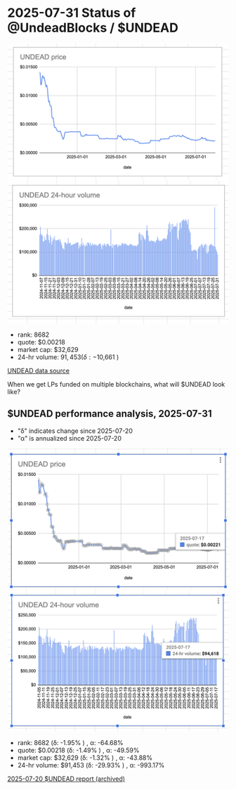 # 2025-07-31 Status of @UndeadBlocks / $UNDEAD 

![$UNDEAD rank](imgs/01a-rank.png) 
![$UNDEAD quote](imgs/01b-quote.png) 
![$UNDEAD market captalization](imgs/01c-cap.png) 
![$UNDEAD 24-hour volume](imgs/01d-vol.png) 

* rank: 8682 
* quote: $0.00218 
* market cap: $32,629 
* 24-hr volume: $91,453 (δ: -$10,661 ) 


[UNDEAD data source](https://www.coingecko.com/en/coins/undead-blocks) 



When we get LPs funded on multiple blockchains, what will $UNDEAD look like? 

## $UNDEAD performance analysis, 2025-07-31 

* "δ" indicates change since 2025-07-20 
* "α" is annualized since 2025-07-20 

![$UNDEAD rank](/blog/snapshot/imgs/01a-rank.png) 
![$UNDEAD quote](/blog/snapshot/imgs/01b-quote.png) 
![$UNDEAD market captalization](/blog/snapshot/imgs/01c-cap.png) 
![$UNDEAD 24-hour volume](/blog/snapshot/imgs/01d-vol.png) 

* rank: 8682 (δ: -1.95% ) , α: -64.68% 
* quote: $0.00218 (δ: -1.49% ) , α: -49.59% 
* market cap: $32,629 (δ: -1.32% ) , α: -43.88% 
* 24-hr volume: $91,453 (δ: -29.93% ) , α: -993.17% 

[2025-07-20 $UNDEAD report (archived)](https://github.com/pivoteur/biz/tree/main/blog/snapshot) 
